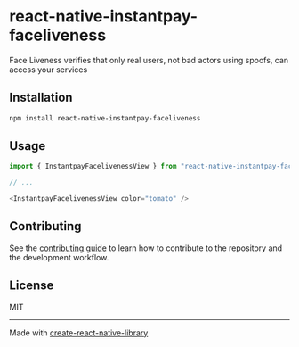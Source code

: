 # react-native-instantpay-faceliveness

Face Liveness verifies that only real users, not bad actors using spoofs, can access your services

## Installation

```sh
npm install react-native-instantpay-faceliveness
```

## Usage

```js
import { InstantpayFacelivenessView } from "react-native-instantpay-faceliveness";

// ...

<InstantpayFacelivenessView color="tomato" />
```

## Contributing

See the [contributing guide](CONTRIBUTING.md) to learn how to contribute to the repository and the development workflow.

## License

MIT

---

Made with [create-react-native-library](https://github.com/callstack/react-native-builder-bob)
